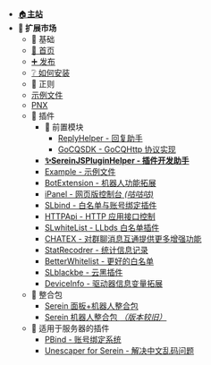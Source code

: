 - [🏠**主站**](../ ":ignore")
- **🌌 扩展市场**
  - 🧱 基础
  - [🚩 首页](/)
  - [➕ 发布](Publish.md)
  - [❔ 如何安装](HowToInstall.md)
  - 📜 正则
  - [示例文件](JSON/Demo.json.md)
  - [PNX](JSON/PNX.json.md)
  - 🧩 插件
    - 🎲 前置模块
        - [ReplyHelper - 回复助手](JS/Modules/ReplyHelper.md)
        - [GoCQSDK - GoCQHttp 协议实现](JS/Modules/GoCQSDK.md)
    - [**✨SereinJSPluginHelper - 插件开发助手**](JS/SereinJSPluginHelper.md)
    - [Example - 示例文件](JS/Example.md)
    - [BotExtension - 机器人功能拓展](JS/BotExtension.md)
    - [iPanel - 网页版控制台 _(咕咕咕)_](https://ipanel.serein.cc)
    - [SLbind - 白名单与账号绑定插件](JS/SLbind.md)
    - [HTTPApi - HTTP 应用接口控制](JS/HTTPApi.md)
    - [SLwhiteList - LLbds 白名单插件](https://www.minebbs.com/resources/serein-llbds-slwhitelist-llbds-js.5216/)
    - [CHATEX - 对群聊消息互通提供更多增强功能](JS/CHATEX.md)
    - [StatRecodrer - 统计信息记录](JS/StatRecodrer.md)
    - [BetterWhitelist - 更好的白名单](JS/BetterWhitelist.md)
    - [SLblackbe - 云黑插件](https://www.minebbs.com/resources/slblackbe-serein.5646/)
    - [DeviceInfo - 驱动器信息变量拓展](JS/DeviceInfo.md)
  - 💼 整合包
    - [Serein 面板+机器人整合包](https://www.minebbs.com/resources/serein.4390/)
    - [Serein 机器人整合包 _（版本较旧）_](https://www.minebbs.com/resources/serein.4201/)
  - 🧀 适用于服务器的插件
    - [PBind - 账号绑定系统](https://www.minebbs.com/resources/pbind.4211/)
    - [Unescaper for Serein - 解决中文乱码问题](https://www.minebbs.com/resources/unescaper-for-serein.5441/)
